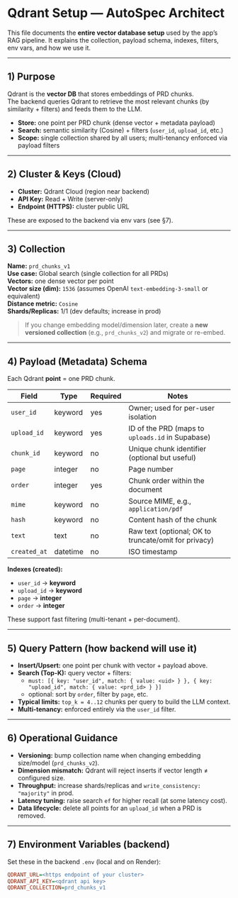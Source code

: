 # Qdrant Setup — AutoSpec Architect

This file documents the **entire vector database setup** used by the app’s RAG pipeline.
It explains the collection, payload schema, indexes, filters, env vars, and how we use it.

---

## 1) Purpose

Qdrant is the **vector DB** that stores embeddings of PRD chunks.  
The backend queries Qdrant to retrieve the most relevant chunks (by similarity + filters) and feeds them to the LLM.

- **Store:** one point per PRD chunk (dense vector + metadata payload)
- **Search:** semantic similarity (Cosine) + filters (`user_id`, `upload_id`, etc.)
- **Scope:** single collection shared by all users; multi-tenancy enforced via payload filters

---

## 2) Cluster & Keys (Cloud)

- **Cluster:** Qdrant Cloud (region near backend)
- **API Key:** Read + Write (server-only)
- **Endpoint (HTTPS):** cluster public URL

These are exposed to the backend via env vars (see §7).

---

## 3) Collection

**Name:** `prd_chunks_v1`  
**Use case:** Global search (single collection for all PRDs)  
**Vectors:** one dense vector per point  
**Vector size (dim):** `1536` (assumes OpenAI `text-embedding-3-small` or equivalent)  
**Distance metric:** `Cosine`  
**Shards/Replicas:** 1/1 (dev defaults; increase in prod)

> If you change embedding model/dimension later, create a **new versioned collection** (e.g., `prd_chunks_v2`) and migrate or re-embed.

---

## 4) Payload (Metadata) Schema

Each Qdrant **point** = one PRD chunk.

| Field        | Type     | Required | Notes                                                     |
|--------------|----------|----------|-----------------------------------------------------------|
| `user_id`    | keyword  | yes      | Owner; used for per-user isolation                        |
| `upload_id`  | keyword  | yes      | ID of the PRD (maps to `uploads.id` in Supabase)          |
| `chunk_id`   | keyword  | no       | Unique chunk identifier (optional but useful)             |
| `page`       | integer  | no       | Page number                                               |
| `order`      | integer  | yes      | Chunk order within the document                           |
| `mime`       | keyword  | no       | Source MIME, e.g., `application/pdf`                      |
| `hash`       | keyword  | no       | Content hash of the chunk                                 |
| `text`       | text     | no       | Raw text (optional; OK to truncate/omit for privacy)      |
| `created_at` | datetime | no       | ISO timestamp                                             |

**Indexes (created):**
- `user_id` → **keyword**
- `upload_id` → **keyword**
- `page` → **integer**
- `order` → **integer**

These support fast filtering (multi-tenant + per-document).

---

## 5) Query Pattern (how backend will use it)

- **Insert/Upsert:** one point per chunk with vector + payload above.
- **Search (Top-K):** query vector + filters:
  - `must: [{ key: "user_id", match: { value: <uid> } }, { key: "upload_id", match: { value: <prd_id> } }]`
  - optional: sort by `order`, filter by `page`, etc.
- **Typical limits:** `top_k = 4..12` chunks per query to build the LLM context.
- **Multi-tenancy:** enforced entirely via the `user_id` filter.

---

## 6) Operational Guidance

- **Versioning:** bump collection name when changing embedding size/model (`prd_chunks_v2`).
- **Dimension mismatch:** Qdrant will reject inserts if vector length ≠ configured size.
- **Throughput:** increase shards/replicas and `write_consistency: "majority"` in prod.
- **Latency tuning:** raise search `ef` for higher recall (at some latency cost).
- **Data lifecycle:** delete all points for an `upload_id` when a PRD is removed.

---

## 7) Environment Variables (backend)

Set these in the backend `.env` (local and on Render):

```ini
QDRANT_URL=<https endpoint of your cluster>
QDRANT_API_KEY=<qdrant api key>
QDRANT_COLLECTION=prd_chunks_v1

